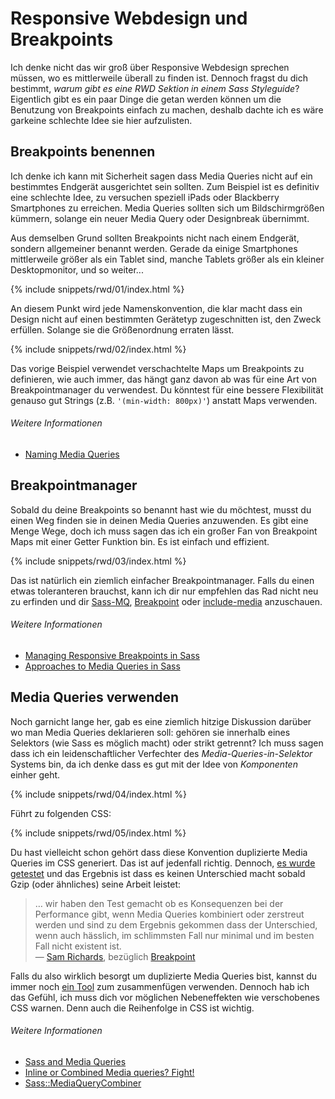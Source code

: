  
# Responsive Webdesign und Breakpoints

Ich denke nicht das wir groß über Responsive Webdesign sprechen müssen, wo es mittlerweile überall zu finden ist. Dennoch fragst du dich bestimmt, *warum gibt es eine RWD Sektion in einem Sass Styleguide*? Eigentlich gibt es ein paar Dinge die getan werden können um die Benutzung von Breakpoints einfach zu machen, deshalb dachte ich es wäre garkeine schlechte Idee sie hier aufzulisten.

## Breakpoints benennen

Ich denke ich kann mit Sicherheit sagen dass Media Queries nicht auf ein bestimmtes Endgerät ausgerichtet sein sollten. Zum Beispiel ist es definitiv eine schlechte Idee, zu versuchen speziell iPads oder Blackberry Smartphones zu erreichen. Media Queries sollten sich um Bildschirmgrößen kümmern, solange ein neuer Media Query oder Designbreak übernimmt.

Aus demselben Grund sollten Breakpoints nicht nach einem Endgerät, sondern allgemeiner benannt werden. Gerade da einige Smartphones mittlerweile größer als ein Tablet sind, manche Tablets größer als ein kleiner Desktopmonitor, und so weiter...

{% include snippets/rwd/01/index.html %}

An diesem Punkt wird jede Namenskonvention, die klar macht dass ein Design nicht auf einen bestimmten Gerätetyp zugeschnitten ist, den Zweck erfüllen. Solange sie die Größenordnung erraten lässt.

{% include snippets/rwd/02/index.html %}

<div class="note">
  <p>Das vorige Beispiel verwendet verschachtelte Maps um Breakpoints zu definieren, wie auch immer, das hängt ganz davon ab was für eine Art von Breakpointmanager du verwendest. Du könntest für eine bessere Flexibilität genauso gut Strings (z.B. <code>'(min-width: 800px)'</code>) anstatt Maps verwenden.</p>
</div>

###### Weitere Informationen

* [Naming Media Queries](http://css-tricks.com/naming-media-queries/)

## Breakpointmanager

Sobald du deine Breakpoints so benannt hast wie du möchtest, musst du einen Weg finden sie in deinen Media Queries anzuwenden. Es gibt eine Menge Wege, doch ich muss sagen das ich ein großer Fan von Breakpoint Maps mit einer Getter Funktion bin. Es ist einfach und effizient.

{% include snippets/rwd/03/index.html %}

<div class="note">
  <p>Das ist natürlich ein ziemlich einfacher Breakpointmanager. Falls du einen etwas toleranteren brauchst, kann ich dir nur empfehlen das Rad nicht neu zu erfinden und dir <a href="https://github.com/sass-mq/sass-mq">Sass-MQ</a>, <a href="http://breakpoint-sass.com/">Breakpoint</a> oder <a href="https://github.com/eduardoboucas/include-media">include-media</a> anzuschauen.</p>
</div>

###### Weitere Informationen

* [Managing Responsive Breakpoints in Sass](http://www.sitepoint.com/managing-responsive-breakpoints-sass/)
* [Approaches to Media Queries in Sass](http://css-tricks.com/approaches-media-queries-sass/)

## Media Queries verwenden

Noch garnicht lange her, gab es eine ziemlich hitzige Diskussion darüber wo man Media Queries deklarieren soll: gehören sie innerhalb eines Selektors (wie Sass es möglich macht) oder strikt getrennt? Ich muss sagen dass ich ein leidenschaftlicher Verfechter des *Media-Queries-in-Selektor* Systems bin, da ich denke dass es gut mit der Idee von *Komponenten* einher geht.

{% include snippets/rwd/04/index.html %}

Führt zu folgenden CSS:

{% include snippets/rwd/05/index.html %}

Du hast vielleicht schon gehört dass diese Konvention duplizierte Media Queries im CSS generiert. Das ist auf jedenfall richtig. Dennoch, [es wurde getestet](http://sasscast.tumblr.com/post/38673939456/sass-and-media-queries) und das Ergebnis ist dass es keinen Unterschied macht sobald Gzip (oder ähnliches) seine Arbeit leistet:

> … wir haben den Test gemacht ob es Konsequenzen bei der Performance gibt, wenn Media Queries kombiniert oder zerstreut werden und sind zu dem Ergebnis gekommen dass der Unterschied, wenn auch hässlich, im schlimmsten Fall nur minimal und im besten Fall nicht existent ist.<br>
> &mdash; [Sam Richards](https://twitter.com/snugug), bezüglich [Breakpoint](http://breakpoint-sass.com/)

Falls du also wirklich besorgt um duplizierte Media Queries bist, kannst du immer noch [ein Tool](https://github.com/aaronjensen/sass-media_query_combiner) zum zusammenfügen verwenden. Dennoch hab ich das Gefühl, ich muss dich vor möglichen Nebeneffekten wie verschobenes CSS warnen. Denn auch die Reihenfolge in CSS ist wichtig.

###### Weitere Informationen

* [Sass and Media Queries](http://sasscast.tumblr.com/post/38673939456/sass-and-media-queries)
* [Inline or Combined Media queries? Fight!](http://benfrain.com/inline-or-combined-media-queries-in-sass-fight/)
* [Sass::MediaQueryCombiner](https://github.com/aaronjensen/sass-media_query_combiner)
